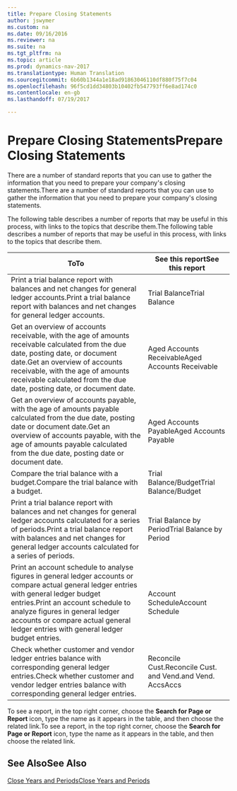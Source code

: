 ```yaml
---
title: Prepare Closing Statements
author: jswymer
ms.custom: na
ms.date: 09/16/2016
ms.reviewer: na
ms.suite: na
ms.tgt_pltfrm: na
ms.topic: article
ms.prod: dynamics-nav-2017
ms.translationtype: Human Translation
ms.sourcegitcommit: 6b60b1344a1e18ad91863046110df880f75f7c04
ms.openlocfilehash: 96f5cd1dd34803b10402fb547793ff6e8ad174c0
ms.contentlocale: en-gb
ms.lasthandoff: 07/19/2017

---
```

# <a name="prepare-closing-statements"></a><span data-ttu-id="8027e-102">Prepare Closing Statements</span><span class="sxs-lookup"><span data-stu-id="8027e-102">Prepare Closing Statements</span></span>
<span data-ttu-id="8027e-103">There are a number of standard reports that you can use to gather the information that you need to prepare your company's closing statements.</span><span class="sxs-lookup"><span data-stu-id="8027e-103">There are a number of standard reports that you can use to gather the information that you need to prepare your company's closing statements.</span></span>

<span data-ttu-id="8027e-104">The following table describes a number of reports that may be useful in this process, with links to the topics that describe them.</span><span class="sxs-lookup"><span data-stu-id="8027e-104">The following table describes a number of reports that may be useful in this process, with links to the topics that describe them.</span></span>

|<span data-ttu-id="8027e-105">To</span><span class="sxs-lookup"><span data-stu-id="8027e-105">To</span></span>     |<span data-ttu-id="8027e-106">See this report</span><span class="sxs-lookup"><span data-stu-id="8027e-106">See this report</span></span>                  |
|-------|---------------------------------|
|<span data-ttu-id="8027e-107">Print a trial balance report with balances and net changes for general ledger accounts.</span><span class="sxs-lookup"><span data-stu-id="8027e-107">Print a trial balance report with balances and net changes for general ledger accounts.</span></span>|<span data-ttu-id="8027e-108">Trial Balance</span><span class="sxs-lookup"><span data-stu-id="8027e-108">Trial Balance</span></span>|
|<span data-ttu-id="8027e-109">Get an overview of accounts receivable, with the age of amounts receivable calculated from the due date, posting date, or document date.</span><span class="sxs-lookup"><span data-stu-id="8027e-109">Get an overview of accounts receivable, with the age of amounts receivable calculated from the due date, posting date, or document date.</span></span>|<span data-ttu-id="8027e-110">Aged Accounts Receivable</span><span class="sxs-lookup"><span data-stu-id="8027e-110">Aged Accounts Receivable</span></span>|
|<span data-ttu-id="8027e-111">Get an overview of accounts payable, with the age of amounts payable calculated from the due date, posting date or document date.</span><span class="sxs-lookup"><span data-stu-id="8027e-111">Get an overview of accounts payable, with the age of amounts payable calculated from the due date, posting date or document date.</span></span>|<span data-ttu-id="8027e-112">Aged Accounts Payable</span><span class="sxs-lookup"><span data-stu-id="8027e-112">Aged Accounts Payable</span></span>|
|<span data-ttu-id="8027e-113">Compare the trial balance with a budget.</span><span class="sxs-lookup"><span data-stu-id="8027e-113">Compare the trial balance with a budget.</span></span>|<span data-ttu-id="8027e-114">Trial Balance/Budget</span><span class="sxs-lookup"><span data-stu-id="8027e-114">Trial Balance/Budget</span></span>|
|<span data-ttu-id="8027e-115">Print a trial balance report with balances and net changes for general ledger accounts calculated for a series of periods.</span><span class="sxs-lookup"><span data-stu-id="8027e-115">Print a trial balance report with balances and net changes for general ledger accounts calculated for a series of periods.</span></span>|<span data-ttu-id="8027e-116">Trial Balance by Period</span><span class="sxs-lookup"><span data-stu-id="8027e-116">Trial Balance by Period</span></span>|
|<span data-ttu-id="8027e-117">Print an account schedule to analyse figures in general ledger accounts or compare actual general ledger entries with general ledger budget entries.</span><span class="sxs-lookup"><span data-stu-id="8027e-117">Print an account schedule to analyze figures in general ledger accounts or compare actual general ledger entries with general ledger budget entries.</span></span>|<span data-ttu-id="8027e-118">Account Schedule</span><span class="sxs-lookup"><span data-stu-id="8027e-118">Account Schedule</span></span>|
|<span data-ttu-id="8027e-119">Check whether customer and vendor ledger entries balance with corresponding general ledger entries.</span><span class="sxs-lookup"><span data-stu-id="8027e-119">Check whether customer and vendor ledger entries balance with corresponding general ledger entries.</span></span>|<span data-ttu-id="8027e-120">Reconcile Cust.</span><span class="sxs-lookup"><span data-stu-id="8027e-120">Reconcile Cust.</span></span> <span data-ttu-id="8027e-121">and Vend.</span><span class="sxs-lookup"><span data-stu-id="8027e-121">and Vend.</span></span> <span data-ttu-id="8027e-122">Accs</span><span class="sxs-lookup"><span data-stu-id="8027e-122">Accs</span></span>|

<span data-ttu-id="8027e-123">To see a report, in the top right corner, choose the **Search for Page or Report** icon, type the name as it appears in the table, and then choose the related link.</span><span class="sxs-lookup"><span data-stu-id="8027e-123">To see a report, in the top right corner, choose the **Search for Page or Report** icon, type the name as it appears in the table, and then choose the related link.</span></span>

## <a name="see-also"></a><span data-ttu-id="8027e-124">See Also</span><span class="sxs-lookup"><span data-stu-id="8027e-124">See Also</span></span>
[<span data-ttu-id="8027e-125">Close Years and Periods</span><span class="sxs-lookup"><span data-stu-id="8027e-125">Close Years and Periods</span></span>](year-close-years-periods.md)

